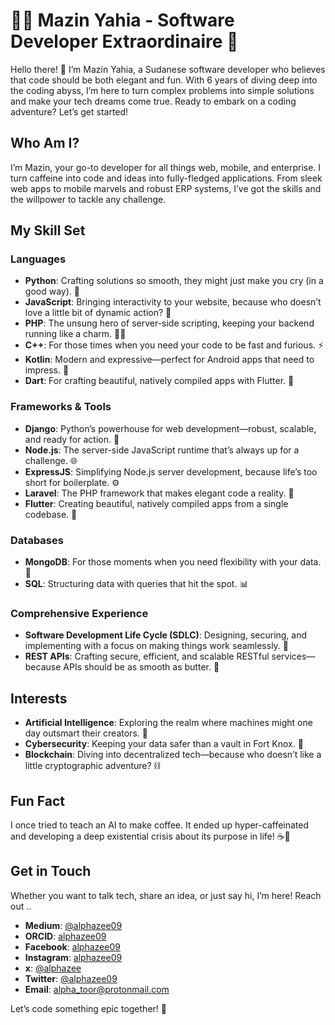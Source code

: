 
# 🧑‍💻 Mazin Yahia - Software Developer Extraordinaire 🚀

Hello there! 👋 I’m Mazin Yahia, a Sudanese software developer who believes that code should be both elegant and fun. With 6 years of diving deep into the coding abyss, I’m here to turn complex problems into simple solutions and make your tech dreams come true. Ready to embark on a coding adventure? Let’s get started!

## Who Am I?

I’m Mazin, your go-to developer for all things web, mobile, and enterprise. I turn caffeine into code and ideas into fully-fledged applications. From sleek web apps to mobile marvels and robust ERP systems, I’ve got the skills and the willpower to tackle any challenge.

## My Skill Set

### Languages
- **Python**: Crafting solutions so smooth, they might just make you cry (in a good way). 🐍
- **JavaScript**: Bringing interactivity to your website, because who doesn’t love a little bit of dynamic action? 🎢
- **PHP**: The unsung hero of server-side scripting, keeping your backend running like a charm. 👨‍💻
- **C++**: For those times when you need your code to be fast and furious. ⚡
- **Kotlin**: Modern and expressive—perfect for Android apps that need to impress. 📱
- **Dart**: For crafting beautiful, natively compiled apps with Flutter. 🎨

### Frameworks & Tools
- **Django**: Python’s powerhouse for web development—robust, scalable, and ready for action. 🔧
- **Node.js**: The server-side JavaScript runtime that’s always up for a challenge. 🌐
- **ExpressJS**: Simplifying Node.js server development, because life’s too short for boilerplate. ⚙️
- **Laravel**: The PHP framework that makes elegant code a reality. 🎨
- **Flutter**: Creating beautiful, natively compiled apps from a single codebase. 🚀

### Databases
- **MongoDB**: For those moments when you need flexibility with your data. 📜
- **SQL**: Structuring data with queries that hit the spot. 📊

### Comprehensive Experience
- **Software Development Life Cycle (SDLC)**: Designing, securing, and implementing with a focus on making things work seamlessly. 🔄
- **REST APIs**: Crafting secure, efficient, and scalable RESTful services—because APIs should be as smooth as butter. 🔗

## Interests
- **Artificial Intelligence**: Exploring the realm where machines might one day outsmart their creators. 🤖
- **Cybersecurity**: Keeping your data safer than a vault in Fort Knox. 🔐
- **Blockchain**: Diving into decentralized tech—because who doesn’t like a little cryptographic adventure? ⛓️

## Fun Fact

I once tried to teach an AI to make coffee. It ended up hyper-caffeinated and developing a deep existential crisis about its purpose in life! ☕🤖

## Get in Touch

Whether you want to talk tech, share an idea, or just say hi, I’m here! Reach out ..

- **Medium**: [@alphazee09](https://www.medium.com/@alphazee09)
- **ORCID**: [alphazee09](https://orcid.org/0009-0006-9727-4236)
- **Facebook**: [alphazee09](https://facebook.com/alphazee09)
- **Instagram**: [alphazee09](https://www.instagram.com/alphazee09)
- **x**: [@alphazee](https://www.instagram.com/alphazee09)
- **Twitter**: [@alphazee09](https://twitter.com/alphazee09)
- **Email**: [alpha_toor@protonmail.com](mailto:alpha_toor@protonmail.com)

Let’s code something epic together! 🚀


